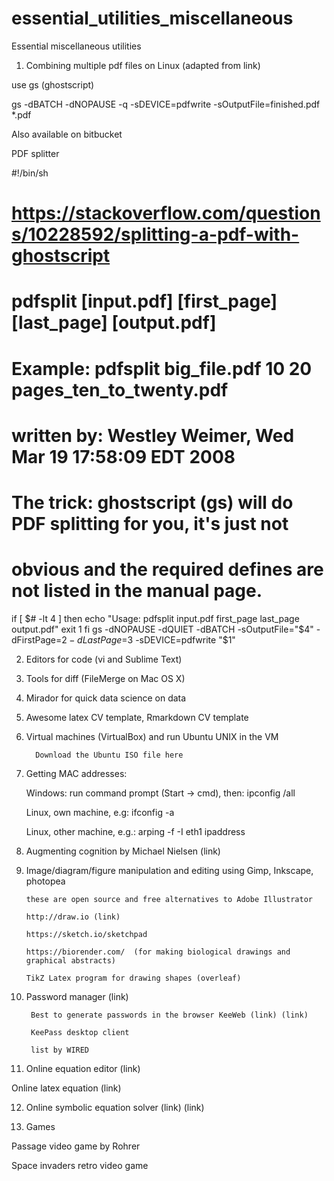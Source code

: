 # essential_utilities_miscellaneous

Essential miscellaneous utilities


1) Combining multiple pdf files on Linux (adapted from link)

use gs (ghostscript)

gs -dBATCH -dNOPAUSE -q -sDEVICE=pdfwrite -sOutputFile=finished.pdf *.pdf


Also available on bitbucket

PDF splitter

#!/bin/sh
#
# https://stackoverflow.com/questions/10228592/splitting-a-pdf-with-ghostscript
#
# pdfsplit [input.pdf] [first_page] [last_page] [output.pdf]
#
# Example: pdfsplit big_file.pdf 10 20 pages_ten_to_twenty.pdf
#
# written by: Westley Weimer, Wed Mar 19 17:58:09 EDT 2008
#
# The trick: ghostscript (gs) will do PDF splitting for you, it's just not
# obvious and the required defines are not listed in the manual page.

if [ $# -lt 4 ]
then
        echo "Usage: pdfsplit input.pdf first_page last_page output.pdf"
        exit 1
fi
gs -dNOPAUSE -dQUIET -dBATCH -sOutputFile="$4" -dFirstPage=$2 -dLastPage=$3 -sDEVICE=pdfwrite "$1"

2) Editors for code (vi and Sublime Text)

3) Tools for diff (FileMerge on Mac OS X)

4) Mirador for quick data science on data

5) Awesome latex CV template, Rmarkdown CV template

6) Virtual machines (VirtualBox) and run Ubuntu UNIX in the VM

         Download the Ubuntu ISO file here

7) Getting MAC addresses:

    Windows: run command prompt (Start -> cmd), then: ipconfig /all

    Linux, own machine, e.g: ifconfig -a

    Linux, other machine, e.g.: arping -f -I eth1 ipaddress 

8) Augmenting cognition by Michael Nielsen (link)

9) Image/diagram/figure manipulation and editing using Gimp, Inkscape, photopea

       these are open source and free alternatives to Adobe Illustrator

       http://draw.io (link)

       https://sketch.io/sketchpad

       https://biorender.com/  (for making biological drawings and graphical abstracts)

       TikZ Latex program for drawing shapes (overleaf)

10) Password manager (link)

         Best to generate passwords in the browser KeeWeb (link) (link)

         KeePass desktop client

         list by WIRED  

11) Online equation editor (link)

Online latex equation (link)

12) Online symbolic equation solver (link) (link)

13) Games

Passage video game by Rohrer

Space invaders retro video game
